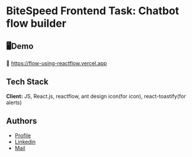 
# BiteSpeed Frontend Task: Chatbot flow builder


## 🖥️Demo

🔗 https://flow-using-reactflow.vercel.app


## Tech Stack

**Client:** JS, React.js, reactflow, ant design icon(for icon), react-toastify(for alerts)




## Authors

- [Profile](https://kuldeeprawat-nine.vercel.app/)
- [Linkedin](https://www.linkedin.com/in/kuldeep-rawat-877360137/)
- [Mail](mailto:kuldeep363rawat@gmail.com)

